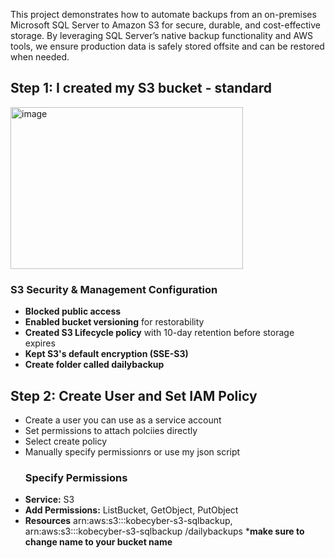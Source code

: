 This project demonstrates how to automate backups from an on-premises Microsoft SQL Server to Amazon S3 for secure, durable, and cost-effective storage. By leveraging SQL Server’s native backup functionality and AWS tools, we ensure production data is safely stored offsite and can be restored when needed.

## Step 1: I created my S3 bucket - standard                                                                   
<img width="372" height="259" alt="image" src="https://github.com/user-attachments/assets/ac15037c-4e4a-4e7f-81cf-1ea482a4b33f" />

### S3 Security & Management Configuration
- **Blocked public access**  
- **Enabled bucket versioning** for restorability  
- **Created S3 Lifecycle policy** with 10-day retention before storage expires  
- **Kept S3's default encryption (SSE-S3)**
- **Create folder called dailybackup**

## Step 2: Create User and Set IAM Policy

- Create a user you can use as a service account
- Set permissions to attach polciies directly
- Select create policy
- Manually specify permissionrs or use my json script
  ### Specify Permissions
- **Service:** S3
- **Add Permissions:** ListBucket, GetObject, PutObject
- **Resources** arn:aws:s3:::kobecyber-s3-sqlbackup, arn:aws:s3:::kobecyber-s3-sqlbackup /dailybackups ***make sure to change name to your bucket name**
